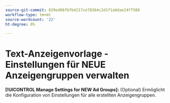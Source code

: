 ```yaml
---
source-git-commit: 029e406fbfb4217ce78364c2d1f1a6dae24ff588
workflow-type: tm+mt
source-wordcount: '22'
ht-degree: 0%

---
```

# Text-Anzeigenvorlage - Einstellungen für NEUE Anzeigengruppen verwalten

**[!UICONTROL Manage Settings for NEW Ad Groups]:** (Optional) Ermöglicht die Konfiguration von Einstellungen für alle erstellten Anzeigengruppen.
